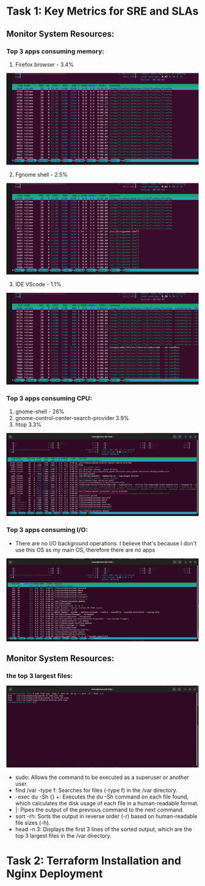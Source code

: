 # Task 1: Key Metrics for SRE and SLAs

## Monitor System Resources:
### Top 3 apps consuming memory:
1. Firefox browser - 3.4% 

![Firefox browser](./Monitor%20System%20Resources/Memory/Снимок%20экрана%20от%202024-07-03%2001-41-48.png)

2. Fgnome shell - 2.5% 

![gnome shell](./Monitor%20System%20Resources/Memory/Снимок%20экрана%20от%202024-07-03%2001-42-02.png)

3. IDE VScode - 1.1% 

![IDE VScode](./Monitor%20System%20Resources/Memory/Снимок%20экрана%20от%202024-07-03%2001-42-22.png)

### Top 3 apps consuming CPU:

1. gnome-shell - 26%
2. gnome-control-center-search-provider 3.9%
3. htop 3.3%

![](./Monitor%20System%20Resources/CPU/Снимок%20экрана%20от%202024-07-03%2001-54-04.png)

### Top 3 apps consuming I/O:

* There are no I/O background operations. I believe that's because I don't use this OS as my main OS, therefore there are no apps

![](./Monitor%20System%20Resources/Input%20Output/Снимок%20экрана%20от%202024-07-03%2002-06-14.png)

## Monitor System Resources:
### the top 3 largest files:
![](./Disk%20Space%20Management/Снимок%20экрана%20от%202024-07-03%2002-17-03.png)

- sudo: Allows the command to be executed as a superuser or another user.
- find /var -type f: Searches for files (-type f) in the /var directory.
- -exec du -Sh {} +: Executes the du -Sh command on each file found, which calculates the disk usage of each file in a human-readable format.
- |: Pipes the output of the previous command to the next command.
- sort -rh: Sorts the output in reverse order (-r) based on human-readable file sizes (-h).
- head -n 3: Displays the first 3 lines of the sorted output, which are the top 3 largest files in the /var directory.

# Task 2: Terraform Installation and Nginx Deployment